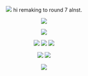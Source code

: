 <div id="header" align="center">

<img src="a">
hi remaking to round 7 alnst.

![](https://komarev.com/ghpvc/?username=nineteendays&color=ad1bff&label=🕰&base=17)

<p align="center">
<img src="a"> 
</p>


<div id="header" align="center">


[<img src="https://files.catbox.moe/c7nf0j.png">](https://rentry.co/nineteendays) [<img src="https://files.catbox.moe/15dhb5.png">](https://rentry.co/soph) [<img src="https://files.catbox.moe/acqez9.png">](https://yoojoonghyuk.atabook.org/)
</p>

[<img src="https://files.catbox.moe/9gkue1.png">](https://rentry.co/naiad) [<img src="https://files.catbox.moe/05ii1d.png">](https://rentry.co/tarotclub)
</p>

<img src="a">

<p align="center"
